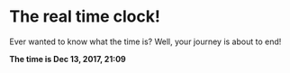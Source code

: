 # The real time clock!

Ever wanted to know what the time is? Well, your journey is about to end!

**The time is Dec 13, 2017, 21:09**